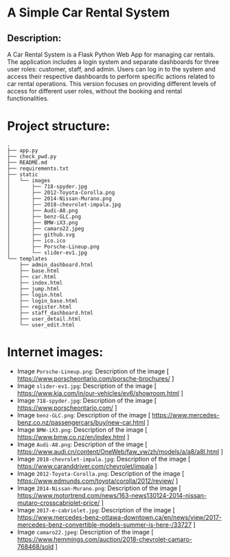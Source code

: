 # A Simple Car Rental System

## Description:

A Car Rental System is a Flask Python Web App for managing car rentals.
The application includes a login system and separate dashboards for three user roles:
customer, staff, and admin.
Users can log in to the system and access their respective dashboards to perform specific actions related to car rental operations.
This version focuses on providing different levels of access for different user roles, without the booking and rental functionalities.


# Project structure:
    .
    ├── app.py
    ├── check_pwd.py
    ├── README.md
    ├── requirements.txt
    ├── static
    │   └── images
    │       ├── 718-spyder.jpg
    │       ├── 2012-Toyota-Corolla.png
    │       ├── 2014-Nissan-Murano.png
    │       ├── 2018-chevrolet-impala.jpg
    │       ├── Audi-A8.png
    │       ├── benz-GLC.png
    │       ├── BMW-iX3.png
    │       ├── camaro22.jpeg
    │       ├── github.svg
    │       ├── ico.ico
    │       ├── Porsche-Lineup.png
    │       └── slider-ev1.jpg
    └── templates
        ├── admin_dashboard.html
        ├── base.html
        ├── car.html
        ├── index.html
        ├── jump.html
        ├── login.html
        ├── login_base.html
        ├── register.html
        ├── staff_dashboard.html
        ├── user_detail.html
        └── user_edit.html


# Internet images:

- Image `Porsche-Lineup.png`: Description of the image [ https://www.porscheontario.com/porsche-brochures/ ]
- Image `slider-ev1.jpg`: Description of the image [ https://www.kia.com/in/our-vehicles/ev6/showroom.html ]
- Image `718-spyder.jpg`: Description of the image [ https://www.porscheontario.com/ ]
- Image `benz-GLC.png`: Description of the image [ https://www.mercedes-benz.co.nz/passengercars/buy/new-car.html ]
- Image `BMW-iX3.png`: Description of the image [ https://www.bmw.co.nz/en/index.html ]
- Image `Audi-A8.png`: Description of the image [ https://www.audi.cn/content/OneWeb/faw_vw/zh/models/a/a8/a8l.html ]
- Image `2018-chevrolet-impala.jpg`: Description of the image [ https://www.caranddriver.com/chevrolet/impala ]
- Image `2012-Toyota-Corolla.png`: Description of the image [ https://www.edmunds.com/toyota/corolla/2012/review/ ]
- Image `2014-Nissan-Murano.png`: Description of the image [ https://www.motortrend.com/news/163-news130124-2014-nissan-mutaro-crosscabriolet-price/ ]
- Image `2017-e-cabriolet.jpg`: Description of the image [ https://www.mercedes-benz-ottawa-downtown.ca/en/news/view/2017-mercedes-benz-convertible-models-summer-is-here-/33727 ]
- Image `camaro22.jpeg`: Description of the image [ https://www.hemmings.com/auction/2018-chevrolet-camaro-768468/sold ]





